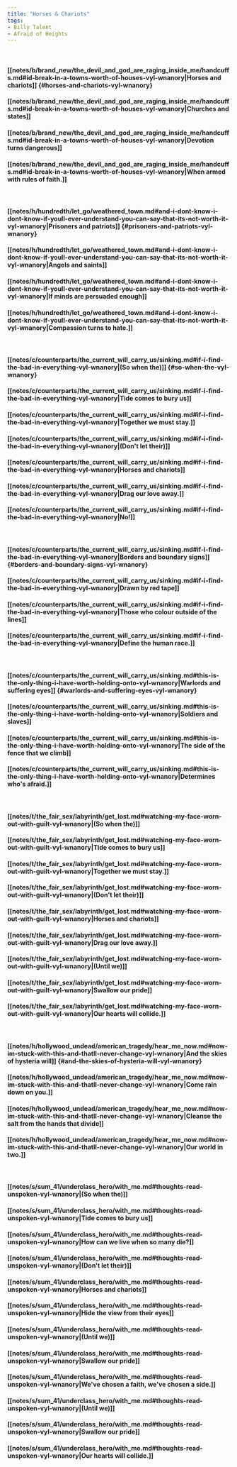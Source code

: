 ```yaml
---
title: "Horses & Chariots"
tags:
- Billy Talent
- Afraid of Heights
---
```

&nbsp;
#### [[notes/b/brand_new/the_devil_and_god_are_raging_inside_me/handcuffs.md#id-break-in-a-towns-worth-of-houses-vyl-wnanory|Horses and chariots]] {#horses-and-chariots-vyl-wnanory}
#### [[notes/b/brand_new/the_devil_and_god_are_raging_inside_me/handcuffs.md#id-break-in-a-towns-worth-of-houses-vyl-wnanory|Churches and states]]
#### [[notes/b/brand_new/the_devil_and_god_are_raging_inside_me/handcuffs.md#id-break-in-a-towns-worth-of-houses-vyl-wnanory|Devotion turns dangerous]]
#### [[notes/b/brand_new/the_devil_and_god_are_raging_inside_me/handcuffs.md#id-break-in-a-towns-worth-of-houses-vyl-wnanory|When armed with rules of faith.]]
&nbsp;
#### [[notes/h/hundredth/let_go/weathered_town.md#and-i-dont-know-i-dont-know-if-youll-ever-understand-you-can-say-that-its-not-worth-it-vyl-wnanory|Prisoners and patriots]] {#prisoners-and-patriots-vyl-wnanory}
#### [[notes/h/hundredth/let_go/weathered_town.md#and-i-dont-know-i-dont-know-if-youll-ever-understand-you-can-say-that-its-not-worth-it-vyl-wnanory|Angels and saints]]
#### [[notes/h/hundredth/let_go/weathered_town.md#and-i-dont-know-i-dont-know-if-youll-ever-understand-you-can-say-that-its-not-worth-it-vyl-wnanory|If minds are persuaded enough]]
#### [[notes/h/hundredth/let_go/weathered_town.md#and-i-dont-know-i-dont-know-if-youll-ever-understand-you-can-say-that-its-not-worth-it-vyl-wnanory|Compassion turns to hate.]]
&nbsp;
#### [[notes/c/counterparts/the_current_will_carry_us/sinking.md#if-i-find-the-bad-in-everything-vyl-wnanory|(So when the)]] {#so-when-the-vyl-wnanory}
#### [[notes/c/counterparts/the_current_will_carry_us/sinking.md#if-i-find-the-bad-in-everything-vyl-wnanory|Tide comes to bury us]]
#### [[notes/c/counterparts/the_current_will_carry_us/sinking.md#if-i-find-the-bad-in-everything-vyl-wnanory|Together we must stay.]]
#### [[notes/c/counterparts/the_current_will_carry_us/sinking.md#if-i-find-the-bad-in-everything-vyl-wnanory|(Don't let their)]]
#### [[notes/c/counterparts/the_current_will_carry_us/sinking.md#if-i-find-the-bad-in-everything-vyl-wnanory|Horses and chariots]]
#### [[notes/c/counterparts/the_current_will_carry_us/sinking.md#if-i-find-the-bad-in-everything-vyl-wnanory|Drag our love away.]]
#### [[notes/c/counterparts/the_current_will_carry_us/sinking.md#if-i-find-the-bad-in-everything-vyl-wnanory|No!]]
&nbsp;
#### [[notes/c/counterparts/the_current_will_carry_us/sinking.md#if-i-find-the-bad-in-everything-vyl-wnanory|Borders and boundary signs]] {#borders-and-boundary-signs-vyl-wnanory}
#### [[notes/c/counterparts/the_current_will_carry_us/sinking.md#if-i-find-the-bad-in-everything-vyl-wnanory|Drawn by red tape]]
#### [[notes/c/counterparts/the_current_will_carry_us/sinking.md#if-i-find-the-bad-in-everything-vyl-wnanory|Those who colour outside of the lines]]
#### [[notes/c/counterparts/the_current_will_carry_us/sinking.md#if-i-find-the-bad-in-everything-vyl-wnanory|Define the human race.]]
&nbsp;
#### [[notes/c/counterparts/the_current_will_carry_us/sinking.md#this-is-the-only-thing-i-have-worth-holding-onto-vyl-wnanory|Warlords and suffering eyes]] {#warlords-and-suffering-eyes-vyl-wnanory}
#### [[notes/c/counterparts/the_current_will_carry_us/sinking.md#this-is-the-only-thing-i-have-worth-holding-onto-vyl-wnanory|Soldiers and slaves]]
#### [[notes/c/counterparts/the_current_will_carry_us/sinking.md#this-is-the-only-thing-i-have-worth-holding-onto-vyl-wnanory|The side of the fence that we climb]]
#### [[notes/c/counterparts/the_current_will_carry_us/sinking.md#this-is-the-only-thing-i-have-worth-holding-onto-vyl-wnanory|Determines who's afraid.]]
&nbsp;
#### [[notes/t/the_fair_sex/labyrinth/get_lost.md#watching-my-face-worn-out-with-guilt-vyl-wnanory|(So when the)]]
#### [[notes/t/the_fair_sex/labyrinth/get_lost.md#watching-my-face-worn-out-with-guilt-vyl-wnanory|Tide comes to bury us]]
#### [[notes/t/the_fair_sex/labyrinth/get_lost.md#watching-my-face-worn-out-with-guilt-vyl-wnanory|Together we must stay.]]
#### [[notes/t/the_fair_sex/labyrinth/get_lost.md#watching-my-face-worn-out-with-guilt-vyl-wnanory|(Don't let their)]]
#### [[notes/t/the_fair_sex/labyrinth/get_lost.md#watching-my-face-worn-out-with-guilt-vyl-wnanory|Horses and chariots]]
#### [[notes/t/the_fair_sex/labyrinth/get_lost.md#watching-my-face-worn-out-with-guilt-vyl-wnanory|Drag our love away.]]
#### [[notes/t/the_fair_sex/labyrinth/get_lost.md#watching-my-face-worn-out-with-guilt-vyl-wnanory|(Until we)]]
#### [[notes/t/the_fair_sex/labyrinth/get_lost.md#watching-my-face-worn-out-with-guilt-vyl-wnanory|Swallow our pride]]
#### [[notes/t/the_fair_sex/labyrinth/get_lost.md#watching-my-face-worn-out-with-guilt-vyl-wnanory|Our hearts will collide.]]
&nbsp;
#### [[notes/h/hollywood_undead/american_tragedy/hear_me_now.md#now-im-stuck-with-this-and-thatll-never-change-vyl-wnanory|And the skies of hysteria will]] {#and-the-skies-of-hysteria-will-vyl-wnanory}
#### [[notes/h/hollywood_undead/american_tragedy/hear_me_now.md#now-im-stuck-with-this-and-thatll-never-change-vyl-wnanory|Come rain down on you.]]
#### [[notes/h/hollywood_undead/american_tragedy/hear_me_now.md#now-im-stuck-with-this-and-thatll-never-change-vyl-wnanory|Cleanse the salt from the hands that divide]]
#### [[notes/h/hollywood_undead/american_tragedy/hear_me_now.md#now-im-stuck-with-this-and-thatll-never-change-vyl-wnanory|Our world in two.]]
&nbsp;
#### [[notes/s/sum_41/underclass_hero/with_me.md#thoughts-read-unspoken-vyl-wnanory|(So when the)]]
#### [[notes/s/sum_41/underclass_hero/with_me.md#thoughts-read-unspoken-vyl-wnanory|Tide comes to bury us]]
#### [[notes/s/sum_41/underclass_hero/with_me.md#thoughts-read-unspoken-vyl-wnanory|How can we live when so many die?]]
#### [[notes/s/sum_41/underclass_hero/with_me.md#thoughts-read-unspoken-vyl-wnanory|(Don't let their)]]
#### [[notes/s/sum_41/underclass_hero/with_me.md#thoughts-read-unspoken-vyl-wnanory|Horses and chariots]]
#### [[notes/s/sum_41/underclass_hero/with_me.md#thoughts-read-unspoken-vyl-wnanory|Hide the view from their eyes]]
#### [[notes/s/sum_41/underclass_hero/with_me.md#thoughts-read-unspoken-vyl-wnanory|(Until we)]]
#### [[notes/s/sum_41/underclass_hero/with_me.md#thoughts-read-unspoken-vyl-wnanory|Swallow our pride]]
#### [[notes/s/sum_41/underclass_hero/with_me.md#thoughts-read-unspoken-vyl-wnanory|We've chosen a faith, we've chosen a side.]]
#### [[notes/s/sum_41/underclass_hero/with_me.md#thoughts-read-unspoken-vyl-wnanory|(Until we)]]
#### [[notes/s/sum_41/underclass_hero/with_me.md#thoughts-read-unspoken-vyl-wnanory|Swallow our pride]]
#### [[notes/s/sum_41/underclass_hero/with_me.md#thoughts-read-unspoken-vyl-wnanory|Our hearts will collide.]]
